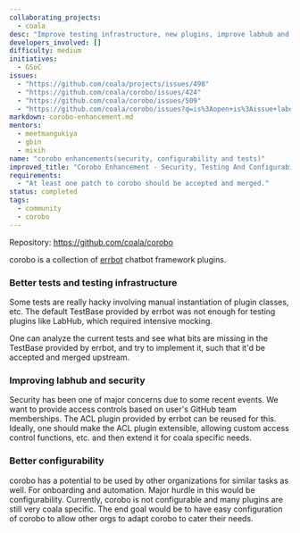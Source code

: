 ```yaml
---
collaborating_projects:
  - coala
desc: "Improve testing infrastructure, new plugins, improve labhub and security, better configurability"
developers_involved: []
difficulty: medium
initiatives:
  - GSoC
issues:
  - "https://github.com/coala/projects/issues/498"
  - "https://github.com/coala/corobo/issues/424"
  - "https://github.com/coala/corobo/issues/509"
  - "https://github.com/coala/corobo/issues?q=is%3Aopen+is%3Aissue+label%3Aarea%2Fconfig"
markdown: corobo-enhancement.md
mentors:
  - meetmangukiya
  - gbin
  - mixih
name: "corobo enhancements(security, configurability and tests)"
improved_title: "Corobo Enhancement - Security, Testing And Configurability"
requirements:
  - "At least one patch to corobo should be accepted and merged."
status: completed
tags:
  - community
  - corobo
---
```


Repository: https://github.com/coala/corobo

corobo is a collection of [errbot](http://errbot.io) chatbot framework plugins.

### Better tests and testing infrastructure

Some tests are really hacky involving manual instantiation of plugin classes,
etc. The default TestBase provided by errbot was not enough for testing plugins
like LabHub, which required intensive mocking.

One can analyze the current tests and see what bits are missing in the TestBase
provided by errbot, and try to implement it, such that it'd be accepted and
merged upstream.

### Improving labhub and security

Security has been one of major concerns due to some recent events. We want to
provide access controls based on user's GitHub team memberships. The ACL plugin
provided by errbot can be reused for this. Ideally, one should make the ACL
plugin extensible, allowing custom access control functions, etc. and then
extend it for coala specific needs.

### Better configurability

corobo has a potential to be used by other organizations for similar tasks as
well. For onboarding and automation. Major hurdle in this would be
configurability. Currently, corobo is not configurable and many plugins are
still very coala specific. The end goal would be to have easy configuration of
corobo to allow other orgs to adapt corobo to cater their needs.
